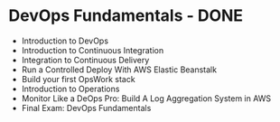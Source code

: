 # DevOps Fundamentals - DONE
- Introduction to DevOps
- Introduction to Continuous Integration
- Integration to Continuous Delivery
- Run a Controlled Deploy With AWS Elastic Beanstalk
- Build your first OpsWork stack
- Introduction to Operations
- Monitor Like a DeOps Pro: Build A Log Aggregation System in AWS
- Final Exam: DevOps Fundamentals